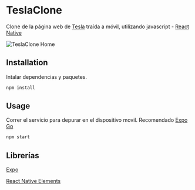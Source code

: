 # TeslaClone
Clone de la página web de [Tesla](https://www.tesla.com) traída a móvil, utilizando javascript - [React Native](https://reactnative.dev) 

![TeslaClone Home](https://i.ibb.co/wCgG8DM/imagen-2021-10-24-190433.png)


## Installation

Intalar dependencias y paquetes.

```bash
npm install
```

## Usage
Correr el servicio para depurar en el dispositivo movil.
Recomendado [Expo Go](https://expo.dev/client)
````javascript
npm start
````

## Librerías

[Expo](https://expo.dev)

[React Native Elements](https://reactnativeelements.com)
